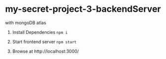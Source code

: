 # my-secret-project-3-backendServer
with mongoDB atlas

1. Install Dependencies
```npm i```

2. Start frontend server
```npm start```

3. Browse at
http://localhost:3000/
